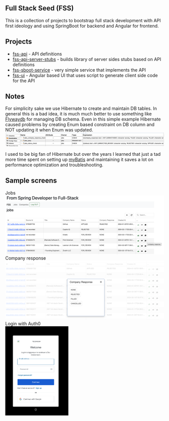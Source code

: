 Full Stack Seed (FSS)
---

This is a collection of projects to bootstrap full stack
development with API first ideology and using SpringBoot for backend 
and Angular for frontend.

## Projects
- [fss-api](fss-api/README.md) - API definitions
- [fss-api-server-stubs](fss-api-server-stubs/README.md) - builds library of server sides stubs based on API definitions
- [fss-sboot-service](fss-sboot-service/README.md) - very simple service that implements the API
- [fss-ui](fss-ui/README.md) - Angular based UI that uses script to generate client side code for the API



## Notes

For simplicity sake we use Hibernate to create and maintain DB tables.
In general this is a bad idea, it is much much better to use something like [Flywaydb](https://flywaydb.org/) for managing DB schema. 
Even in this simple example Hibernate caused problems by creating Enum based constraint on DB column and NOT updating it when Enum was updated. 
![](fss-sboot-service/docs/db-enum-constraint.png)

I used to be big fan of Hibernate but over the years I learned that just a tad more time spent on setting up [myBatis](https://github.com/mybatis/mybatis-3) and maintaining it saves a lot on performance optimization and troubleshooting.

## Sample screens
Jobs
![jobs](fss-sboot-service/docs/jobs.png)
Company response
![company response](fss-sboot-service/docs/response-dialog.png)
Login with Auth0
<br/>
<img src="fss-sboot-service/docs/login.png" alt="drawing" width="200"/>


